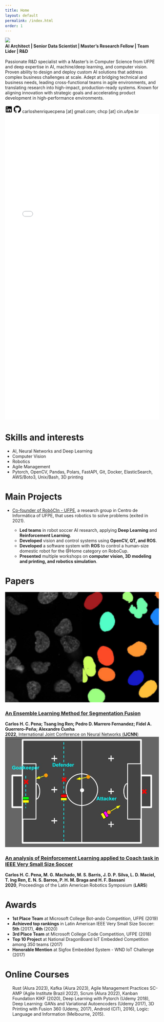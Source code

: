 ```yaml
---
title: Home
layout: default
permalink: /index.html
order: 1
---
```

<body>

<content>
<div class="profile">
    <img class="avatar" src="https://avatars.githubusercontent.com/u/14184997">
    <div class="profiletext">
    <strong>AI Architect | Senior Data Scientist | Master’s Research Fellow | Team Lider | R&D </strong> <br><br>
    Passionate R&D specialist with a Master’s in Computer Science from UFPE and deep expertise in AI, machine/deep learning, and computer vision. Proven ability to design and deploy custom AI solutions that address complex business challenges at scale. Adept at bridging technical and business needs, leading cross-functional teams in agile environments, and translating research into high-impact, production-ready systems. Known for aligning innovation with strategic goals and accelerating product development in high-performance environments.
    <br><br>
    <a href="https://www.linkedin.com/in/chcp" target="_blank"><svg width="24" height="24" viewBox="0 0 24 24" ><path d="M20.5 2h-17A1.5 1.5 0 002 3.5v17A1.5 1.5 0 003.5 22h17a1.5 1.5 0 001.5-1.5v-17A1.5 1.5 0 0020.5 2zM8 19H5v-9h3zM6.5 8.25A1.75 1.75 0 118.3 6.5a1.78 1.78 0 01-1.8 1.75zM19 19h-3v-4.74c0-1.42-.6-1.93-1.38-1.93A1.74 1.74 0 0013 14.19a.66.66 0 000 .14V19h-3v-9h2.9v1.3a3.11 3.11 0 012.7-1.4c1.55 0 3.36.86 3.36 3.66z"></path></svg></a>
    <a href="https://github.com/CarlosPena00" target="_blank">
        <svg height="24" width="24" viewBox="0 0 16 16"><path d="M8 0c4.42 0 8 3.58 8 8a8.013 8.013 0 0 1-5.45 7.59c-.4.08-.55-.17-.55-.38 0-.27.01-1.13.01-2.2 0-.75-.25-1.23-.54-1.48 1.78-.2 3.65-.88 3.65-3.95 0-.88-.31-1.59-.82-2.15.08-.2.36-1.02-.08-2.12 0 0-.67-.22-2.2.82-.64-.18-1.32-.27-2-.27-.68 0-1.36.09-2 .27-1.53-1.03-2.2-.82-2.2-.82-.44 1.1-.16 1.92-.08 2.12-.51.56-.82 1.28-.82 2.15 0 3.06 1.86 3.75 3.64 3.95-.23.2-.44.55-.51 1.07-.46.21-1.61.55-2.33-.66-.15-.24-.6-.83-1.23-.82-.67.01-.27.38.01.53.34.19.73.9.82 1.13.16.45.68 1.31 2.69.94 0 .67.01 1.3.01 1.49 0 .21-.15.45-.55.38A7.995 7.995 0 0 1 0 8c0-4.42 3.58-8 8-8Z"></path></svg></a>
    <span class="contact">
        <span style="unicode-bidi:bidi-override; direction: rtl;">rb.epfu.nic [ta] pchc</span>
        <span style="unicode-bidi:bidi-override; direction: rtl;">;moc.liamg [ta] anepceuqirnehsolrac</span>
    </span>
    </div>
</div>

<iframe src="/assets/carlos_pena_cv.pdf" width="100%" height="1000px" style="border: none;"></iframe>


<div>

  <h1 id="skills">Skills and interests</h1>
  <ul>
    <li>AI, Neural Networks and Deep Learning</li>
    <li>Computer Vision</li>
    <li>Robotics</li>
    <li>Agile Management</li>
    <li>Pytorch, OpenCV, Pandas, Polars, FastAPI, Git, Docker, ElasticSearch, AWS/Boto3, Unix/Bash, 3D printing</li>
  </ul>
</div>


<h1>Main Projects</h1>
  <ul class="project-list">
    <li ><a href="https://robocin.com.br/">Co-founder of RobôCIn - UFPE</a>, a research group in Centro de Informática of UFPE, that uses robotics to solve problems (exited in 2021).</li>
    <ul>
      <li><strong>Led teams</strong> in robot soccer AI research, applying <strong>Deep Learning</strong> and <strong>Reinforcement Learning</strong>.</li>
      <li><strong>Developed</strong> vision and control systems using <strong>OpenCV, QT, and ROS</strong>.</li>
      <li><strong>Developed</strong> a software system with <strong>ROS</strong> to control a human-size domestic robot for the @Home category on RoboCup.</li>
      <li><strong>Presented</strong> multiple workshops on <strong>computer vision, 3D modeling and printing, and robotics simulation</strong>.</li>
   </ul>
</ul>

<h1>Papers</h1>

<div class="paper">
    <div class="paper-img-col">
        <img class="img-paper" src="assets/images/segs.png" alt="image">
    </div>
    <div class="paper-text-col">
        <h3><a class="text-link" href="https://doi.org/10.1109/IJCNN55064.2022.9892717" target="_blank">An Ensemble Learning Method for Segmentation Fusion</a></h3>
        <div><strong><span>Carlos H. C. Pena; Tsang Ing Ren; Pedro D. Marrero Fernandez; Fidel A. Guerrero-Peña; Alexandre Cunha</span></strong></div>
        <div><strong class="date">2022</strong>, International Joint Conference on Neural Networks (<strong>IJCNN</strong>)</div>
    </div>
</div>

<div class="paper">
    <div class="paper-img-col">
        <img class="img-paper" src="assets/images/rc-coach.jpg" alt="image">
    </div>
    <div class="paper-text-col">
        <h3><a class="text-link" href="https://ieeexplore.ieee.org/abstract/document/9307069" target="_blank">An analysis of Reinforcement Learning applied to Coach task in IEEE Very Small Size Soccer</a></h3>
        <div><strong><span>Carlos H. C. Pena, M. G. Machado, M. S. Barris, J. D. P. Silva, L. D. Maciel, T. Ing Ren, E. N. S. Barros, <b>P. H. M. Braga</b> and H. F. Bassani</span></strong></div>
        <div><strong class="date">2020</strong>, Proceedings of the Latin American Robotics Symposium (<strong>LARS</strong>)</div>
    </div>
</div>

<h1>Awards</h1>
<ul>
    <li><strong>1st Place Team</strong> at Microsoft College Bot-ando Competition, UFPE (2019)</li>
    <li><strong>Achieved top rankings</strong> in Latin American IEEE Very Small Size Soccer: <strong>5th</strong> (2017), <strong>4th</strong> (2020)</li>
    <li><strong>3rd Place Team</strong> at Microsoft College Code Competition, UFPE (2018)</li>
    <li><strong>Top 10 Project</strong> at National DragonBoard IoT Embedded Competition among 350 teams (2017)</li>
    <li><strong>Honorable Mention</strong> at Sigfox Embedded System - WND IoT Challenge (2017)</li>
</ul>

<h1> Online Courses</h1>
<ul>
Rust (Alura 2023), Kafka (Alura 2023), Agile Management Practices SC-AMP (Agile Institute Brazil 2022), Scrum (Alura 2022), Kanban Foundation KIKF (2020), Deep Learning with Pytorch (Udemy 2018), Deep Learning: GANs and Variational Autoencoders (Udemy 2017), 3D Printing with Fusion 360 (Udemy, 2017), Android (CITi, 2016), Logic: Language and Information (Melbourne, 2015).
</ul>

</content>
</body>
